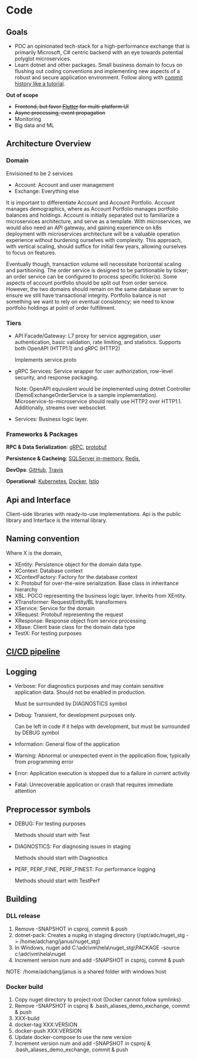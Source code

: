 # Code

## Goals

- POC an opinionated tech-stack for a high-performance exchange that is primarily Microsoft, C# centric backend with an eye towards potential polyglot microservices.
- Learn dotnet and other packages. Small business domain to focus on flushing out coding conventions and implementing new aspects of a robust and secure application environment. Follow along with [commit history like a tutorial](https://docs.google.com/document/d/1cFWrQyfAGYdtYoevVmW26hGT1Nw2f16iywPYAVQoVTM/edit#heading=h.xu2up6xyb01e).

**Out of scope**
- <del>Frontend, but favor [Flutter](https://flutter.dev/) for multi-platform UI</del>
- <del>Async processing, event propagation</del>
- Monitoring
- Big data and ML

## Architecture Overview

### Domain

Envisioned to be 2 services
- Account: Account and user management
- Exchange: Everything else

It is important to differentiate Account and Account Portfolio. Account manages demographics, where as Account Portfolio manages portfolio balances and holdings. Account is initially separated out to familiarize a microservices architecture, and serve as a template. With microservices, we would also need an API gateway, and gaining experience on k8s deployment with microservices architecture will be a valuable operation experience without burdening ourselves with complexity. This approach, with vertical scaling, should suffice for initial few years, allowing ourselves to focus on features.

Eventually though, transaction volume will necessitate horizontal scaling and partitioning. The order service is designed to be partitionable by ticker; an order service can be configured to process specific ticker(s). Some aspects of account portfolio should be split out from order service. However, the two domains should remain on the same database server to ensure we still have transactional integrity. Portfolio balance is not something we want to rely on eventual consistency; we need to know portfolio holdings at point of order fulfillment.

### Tiers

- API Facade/Gateway: L7 proxy for service aggregation, user authentication, basic validation, rate limiting, and statistics. Supports both OpenAPI (HTTP1.1) and gRPC (HTTP2)

    Implements service.proto

- gRPC Services: Service wrapper for user authorization, row-level security, and response packaging.

    Note: OpenAPI equivalent would be implemented using dotnet Controller (DemoExchangeOrderService is a sample implementation). Microservice-to-microservice should really use HTTP2 over HTTP1.1. Additionally, streams over websocket.

- Services: Business logic layer.

### Frameworks & Packages

**RPC & Data Serialization**: [gRPC](https://grpc.io/), [protobuf](https://developers.google.com/protocol-buffers)

**Persistence & Cacheing**: [SQLServer in-memory](https://docs.microsoft.com/en-us/sql/relational-databases/in-memory-database), [Redis](https://redis.io/), 

**DevOps**: [GitHub](https://github.com/), [Travis](https://travis-ci.org/)

**Operational**: [Kubernetes](https://kubernetes.io/), [Docker](https://www.docker.com/), [Istio](https://istio.io/)

## Api and Interface
Client-side libraries with ready-to-use implementations. Api is the public library and Interface is the internal library.

## Naming convention
Where X is the domain,

- XEntity: Persistence object for the domain data type.
- XContext: Database context
- XContextFactory: Factory for the database context
- X: Protobuf for over-the-wire serialization. Base class in inheritance hierarchy
- XBL: POCO representing the business logic layer. Inherits from XEntity.
- XTransformer: Request/Entity/BL transformers
- XService: Service for the domain
- XRequest: Protobuf representing the request
- XResponse: Response object from service processing
- XBase: Client base class for the domain data type
- TestX: For testing purposes

## [CI/CD pipeline](https://docs.google.com/document/d/1cFWrQyfAGYdtYoevVmW26hGT1Nw2f16iywPYAVQoVTM/edit#heading=h.50grtwc2j6jd)

## Logging

- Verbose: For diagnostics purposes and may contain sensitive application data. Should not be enabled in production.

  Must be surrounded by DIAGNOSTICS symbol

- Debug: Transient, for development purposes only.

  Can be left in code if it helps with development, but must be surrounded by DEBUG symbol

- Information: General flow of the application
- Warning: Abnormal or unexpected event in the application flow, typically from programming error
- Error: Application execution is stopped due to a failure in current activity
- Fatal: Unrecoverable application or crash that requires immediate attention

## Preprocessor symbols
- DEBUG: For testing purposes

  Methods should start with Test
  
- DIAGNOSTICS: For diagnosing issues in staging

  Methods should start with Diagnostics

- PERF, PERF_FINE, PERF_FINEST: For performance logging

  Methods should start with TestPerf

## Building
### DLL release
1. Remove -SNAPSHOT in csproj, commit & push
2. dotnet-pack: Creates a nupkg in staging directory (/opt/adc/nuget_stg -> /home/adchang/janus/nuget_stg)
3. In Windows, nuget add C:\adc\vm\hela\nuget_stg\PACKAGE -source c:\adc\vm\hela\nuget
4. Increment version num and add -SNAPSHOT in csproj, commit & push

NOTE: /home/adchang/janus is a shared folder with windows host

### Docker build
1. Copy nuget directory to project root (Docker cannot follow symlinks)
2. Remove -SNAPSHOT in csproj & .bash_aliases_demo_exchange, commit & push
3. XXX-build
4. docker-tag XXX:VERSION
5. docker-push XXX:VERSION
6. Update docker-compose to use the new version
7. Increment version num and add -SNAPSHOT in csproj & .bash_aliases_demo_exchange, commit & push
